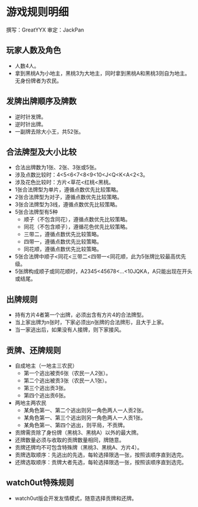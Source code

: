 # 游戏规则明细

撰写：GreatYYX 审定：JackPan

## 玩家人数及角色
- 人数4人。
- 拿到黑桃A为小地主，黑桃3为大地主，同时拿到黑桃A和黑桃3则自为地主。无身份牌者为农民。

## 发牌出牌顺序及牌数
- 逆时针发牌。
- 逆时针出牌。
- 一副牌去除大小王，共52张。

## 合法牌型及大小比较
- 合法出牌数为1张、2张、3张或5张。
- 涉及点数比较时：4<5<6<7<8<9<10<J<Q<K<A<2<3。
- 涉及花色比较时：方片<草花<红桃<黑桃。
- 1张合法牌型为单片，遵循点数优先比较策略。
- 2张合法牌型为对子，遵循点数优先比较策略。
- 3张合法牌型为3线，遵循点数优先比较策略。
- 5张合法牌型有5种
	- 顺子（不包含同花），遵循点数优先比较策略。
	- 同花（不包含顺子），遵循花色优先比较策略。
	- 三带二，遵循点数优先比较策略。
	- 四带一，遵循点数优先比较策略。
	- 同花顺，遵循点数优先比较策略。
- 5张合法牌中顺子<同花<三带二<四带一<同花顺，此为5张牌比较最高优先级。
- 5张牌构成顺子或同花顺时，A2345<45678<…<10JQKA，A只能出现在开头或结尾。

## 出牌规则
- 持有方片4者第一个出牌，必须出含有方片4的合法牌型。
- 当上家出牌为n张时，下家必须出n张牌的合法牌形，且大于上家。
- 当一家逃出后，如果没有人接牌，则下家接风。

## 贡牌、还牌规则
- 自成地主（一地主三农民）
	- 第一个逃出被贡6张（农民一人2张）。
	- 第二个逃出被贡3张（农民一人1张）。
	- 第三个逃出贡3张。
	- 第四个逃出贡6张。
- 两地主两农民
	- 某角色第一、第二个逃出则另一角色两人一人贡2张。
	- 某角色第一、第三个逃出则另一角色两人一人贡1张。
	- 某角色第一、第四个逃出，则平局，不贡牌。
- 贡牌需贡除了身份牌（黑桃3、黑桃A）以外的最大牌。
- 还牌数量必须与收取的贡牌数量相同，牌随意。
- 贡牌还牌均不可包含特殊牌（黑桃3、黑桃A、方片4）。 
- 贡牌选取顺序：先逃出的先选，每轮选择限选一张，按照该顺序直到选完。
- 还牌选取顺序：贡牌大者先选，每轮选择限选一张，按照该顺序直到选完。

## watch0ut特殊规则
- watch0ut版会开发友情模式，随意选择贡牌和还牌。